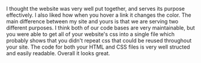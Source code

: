I thought the website was very well put together, and serves its purpose effectively. I also liked how when you hover a link it changes the color. The main difference
between my site and yours is that we are serving two different purposes. I think both of our code bases are very maintainable, but you were able to get all of your website's
css into a single file which probably shows that you didn't repeat css that could be reused throughout your site. The code for both your HTML and CSS files is very
well structed and easily readable. Overall it looks great.
